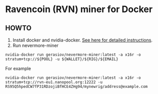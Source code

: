 # Ravencoin (RVN) miner for Docker

## HOWTO
1. Install docker and nvidia-docker. [See here for detailed instructions](https://github.com/NVIDIA/nvidia-docker).
2. Run nevermore-miner
```
nvidia-docker run gerasiov/nevermore-miner:latest -a x16r -o stratum+tcp://${POOL} -u ${WALLET}/${RIG}/${EMAIL}
```
For example
```
nvidia-docker run gerasiov/nevermore-miner:latest -a x16r -o stratum+tcp://rvn-eu1.nanopool.org:12222 -u RS95Q5hpedCW7fP31RDzojiBfHCE4ZHg94/mynewrig/address@example.com 
```
